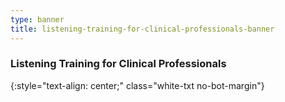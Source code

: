 ```yaml
---
type: banner
title: listening-training-for-clinical-professionals-banner
---
```


### Listening Training for Clinical Professionals
{:style="text-align: center;" class="white-txt no-bot-margin"}

